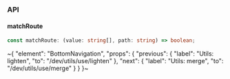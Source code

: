 

### API

#### matchRoute

```ts
const matchRoute: (value: string[], path: string) => boolean;
```


~{
  "element": "BottomNavigation",
  "props": {
    "previous": {
      "label": "Utils: lighten",
      "to": "/dev/utils/use/lighten"
    },
    "next": {
      "label": "Utils: merge",
      "to": "/dev/utils/use/merge"
    }
  }
}~